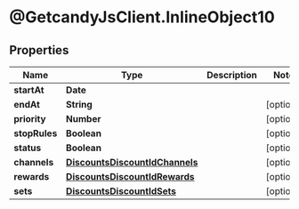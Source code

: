 # @GetcandyJsClient.InlineObject10

## Properties

Name | Type | Description | Notes
------------ | ------------- | ------------- | -------------
**startAt** | **Date** |  | 
**endAt** | **String** |  | [optional] 
**priority** | **Number** |  | [optional] 
**stopRules** | **Boolean** |  | [optional] 
**status** | **Boolean** |  | [optional] 
**channels** | [**DiscountsDiscountIdChannels**](DiscountsDiscountIdChannels.md) |  | [optional] 
**rewards** | [**DiscountsDiscountIdRewards**](DiscountsDiscountIdRewards.md) |  | [optional] 
**sets** | [**DiscountsDiscountIdSets**](DiscountsDiscountIdSets.md) |  | [optional] 


